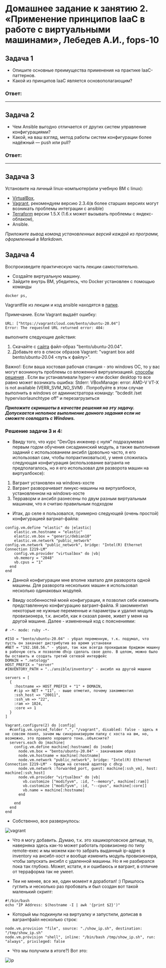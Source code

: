 # Домашнее задание к занятию 2. «Применение принципов IaaC в работе с виртуальными машинами», Лебедев А.И., fops-10  

## Задача 1

- Опишите основные преимущества применения на практике IaaC-паттернов.
- Какой из принципов IaaC является основополагающим?

### Ответ:  

---

## Задача 2

- Чем Ansible выгодно отличается от других систем управление конфигурациями?
- Какой, на ваш взгляд, метод работы систем конфигурации более надёжный — push или pull?

### Ответ:  

---

## Задача 3

Установите на личный linux-компьютер(или учебную ВМ с linux):

- [VirtualBox](https://www.virtualbox.org/),
- [Vagrant](https://github.com/netology-code/devops-materials), рекомендуем версию 2.3.4(в более старших версиях могут возникать проблемы интеграции с ansible)
- [Terraform](https://github.com/netology-code/devops-materials/blob/master/README.md)  версии 1.5.Х (1.6.х может вызывать проблемы с яндекс-облаком),
- Ansible.

*Приложите вывод команд установленных версий каждой из программ, оформленный в Markdown.*

## Задача 4 

Воспроизведите практическую часть лекции самостоятельно.

- Создайте виртуальную машину.
- Зайдите внутрь ВМ, убедитесь, что Docker установлен с помощью команды
```
docker ps,
```
Vagrantfile из лекции и код ansible находятся в [папке](https://github.com/netology-code/virt-homeworks/tree/virt-11/05-virt-02-iaac/src).

Примечание. Если Vagrant выдаёт ошибку:
```
URL: ["https://vagrantcloud.com/bento/ubuntu-20.04"]     
Error: The requested URL returned error: 404:
```

выполните следующие действия:

1. Скачайте с [сайта](https://app.vagrantup.com/bento/boxes/ubuntu-20.04) файл-образ "bento/ubuntu-20.04".
2. Добавьте его в список образов Vagrant: "vagrant box add bento/ubuntu-20.04 <путь к файлу>".

Важно!: Если ваша хостовая рабочая станция - это windows ОС, то у вас могут возникнуть проблемы со вложенной виртуализацией.  [способы решения](https://www.comss.ru/page.php?id=7726)  . Если вы устанавливали hyper-v или docker desktop то  все равно может возникать ошибка: Stderr: VBoxManage: error: AMD-V VT-X is not available (VERR_SVM_NO_SVM) . Попробуйте в этом случае выполнить в windows от администратора команду: "bcdedit /set hypervisorlaunchtype off" и перезагрузиться

***Приложите скриншоты в качестве решения на эту задачу. Допускается неполное выполнение данного задания если не сможете совладать с Windows.***   

### Решение задачи 3 и 4:  

- Ввиду того, что курс "DevOps инженер с нуля" подразумевал первым годом обучения сисадминский модуль, а также выполнения заданий с использованием ансибл (довольно часто, я его использовал сам, чтобы попрактиковаться), у меня сложилась следующая конфигурация (использование вагранта не предполагалось, но я его использовал для разворота машин на виртуалбоксе):

1. Вагрант установлен на windows-хосте
2. Вагрант разворачивает линукс-машины на виртуалбоксе, установленном на windows-хосте
3. Терраворм и ансибл разнесены по двум разным виртуальным машинам, что я считаю правильным подходом

- Итак, до селе я пользовался, примерно следующей (очень простой) конфигурацией вагрнат-файла:

```
config.vm.define "elastic" do |elastic|
    elastic.vm.hostname = "elastic"
    elastic.vm.box = "generic/debian10"
    elastic.vm.network "public_network"
config.vm.network "public_network", bridge: "Intel(R) Ethernet Connection I219-LM"
    config.vm.provider "virtualbox" do |vb|
    vb.memory = "2048"
    vb.cpus = "1"
  end
end
```

- Данной конфигурации мне вполне хватало для разворота одной машины. Для разворота нескольких машин я использовал несколько одинаковых модулей.

- Ввиду особенностей моей конфигурации, я позволил себе изменить представленную конфигурацию вагрант-файла. Я закомментил некоторые не нужные переменные и параметры и удалил модуль провизионера, т.к. ансибл, как я сказал ранее, живет у меня на другой машине. Далее - измененный код с пояснениями:

```
# -*- mode: ruby -*-

#ISO = "bento/ubuntu-20.04" - убрал переменную, т.к. подумал, что пусть он закачает дистрибутив во время установки
#NET = "192.168.56." - убрал, так как всегда прокидываю бриджом машину в рабочую сеть и позволяю dhcp сделать свое дело. В целом, можно было бы оставить и создать третий сетевой интерфейс
DOMAIN = ".netology"
HOST_PREFIX = "server"
#INVENTORY_PATH = "../ansible/inventory" - ансибл на другой машине

servers = [
  {
    :hostname => HOST_PREFIX + "1" + DOMAIN,
    #:ip => NET + "11", - выше отметил, почему закомментил
    :ssh_host => "20011",
    :ssh_vm => "22",
    :ram => 1024,
    :core => 1
  }
]

Vagrant.configure(2) do |config|
  #config.vm.synced_folder ".", "/vagrant", disabled: false - здесь я не совсем понял, зачем мы синхронизируем папку с хоста на вм, но, возможно, это правило хорошего тона..объясните? 
  servers.each do |machine|
    config.vm.define machine[:hostname] do |node|
      node.vm.box = "bento/ubuntu-20.04" - закачиваем образ
      node.vm.hostname = machine[:hostname]
      node.vm.network "public_network", bridge: "Intel(R) Ethernet Connection I219-LM" - бридж на сетевой адаптер с dhcp
      node.vm.network :forwarded_port, guest: machine[:ssh_vm], host: machine[:ssh_host]
      node.vm.provider "virtualbox" do |vb|
        vb.customize ["modifyvm", :id, "--memory", machine[:ram]]
        vb.customize ["modifyvm", :id, "--cpus", machine[:core]]
        vb.name = machine[:hostname]
      end
      
    end
  end
end
```

- Собственно, все развернулось:

![vagrant](img/1.JPG)   

- Что я могу добавить. Думаю, т.к. это хашикорповское детище, то, наверняка здесь как-то может работать провизионер по типу remote-exec и мы можем как-то забрать выданный ip-адрес в inventory на ансибл-хост и вообще изменить модуль провизионера, чтобы запускать ансибл с удаленной машины. Но я не разбирался пока так глубоко. Может, кстати, я и ошибаюсь и вагрант, в отличие от терраформа так не умеет.

- Теи не менее, все же, один момент я доработал! :) Пришлось гуглить и несколько раз пробовать и был создан вот такой маленький скрипт:

```
#!/bin/bash
echo "IP Address: $(hostname -I | awk '{print $2}')"
```

- Который мы подкинули на виртуалку и запустили, дописав в вагрантфайл несколько строк:

```
node.vm.provision "file", source: "./show_ip.sh", destination: "/tmp/show_ip.sh"
node.vm.provision "shell", inline: "/bin/bash /tmp/show_ip.sh", run: "always", privileged: false
```

- Что мы получили в итоге?) Вот это:

![ip](img/2.JPG) 
 



